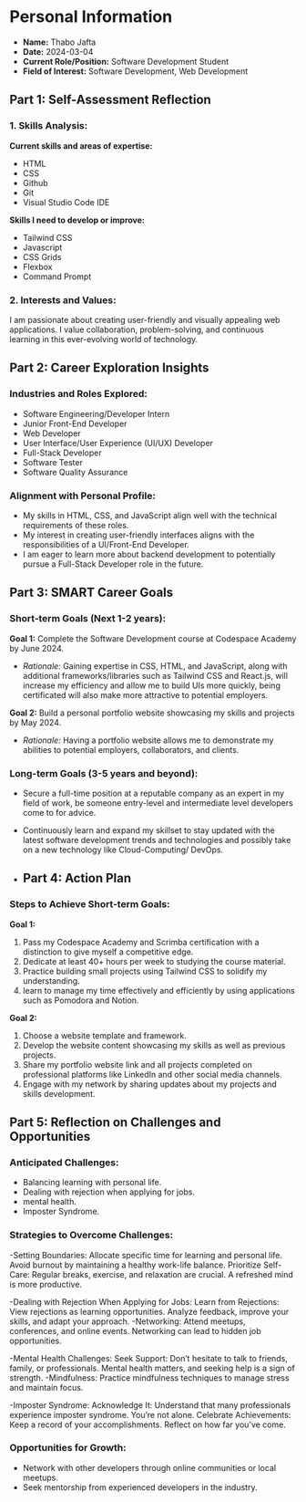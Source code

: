 # Personal Information

- **Name:** Thabo Jafta
- **Date:** 2024-03-04
- **Current Role/Position:** Software Development Student
- **Field of Interest:** Software Development, Web Development

## Part 1: Self-Assessment Reflection

### 1. Skills Analysis:

**Current skills and areas of expertise:**
- HTML
- CSS
- Github
- Git
- Visual Studio Code IDE

**Skills I need to develop or improve:**
- Tailwind CSS
- Javascript
- CSS Grids
- Flexbox
- Command Prompt

### 2. Interests and Values:

I am passionate about creating user-friendly and visually appealing web applications. I value collaboration, problem-solving, and continuous learning in this ever-evolving world of technology.

## Part 2: Career Exploration Insights

### Industries and Roles Explored:

- Software Engineering/Developer Intern
- Junior Front-End Developer
- Web Developer
- User Interface/User Experience (UI/UX) Developer
- Full-Stack Developer
- Software Tester
- Software Quality Assurance

### Alignment with Personal Profile:

- My skills in HTML, CSS, and JavaScript align well with the technical requirements of these roles.
- My interest in creating user-friendly interfaces aligns with the responsibilities of a UI/Front-End Developer.
- I am eager to learn more about backend development to potentially pursue a Full-Stack Developer role in the future.

## Part 3: SMART Career Goals

### Short-term Goals (Next 1-2 years):

**Goal 1:** Complete the Software Development course at Codespace Academy by June 2024.
- *Rationale:* Gaining expertise in CSS, HTML, and JavaScript, along with additional frameworks/libraries such as Tailwind CSS and React.js, will increase my efficiency and allow me to build UIs more quickly, being certificated will also make more attractive to potential employers.

**Goal 2:** Build a personal portfolio website showcasing my skills and projects by May 2024.
- *Rationale:* Having a portfolio website allows me to demonstrate my abilities to potential employers, collaborators, and clients.

### Long-term Goals (3-5 years and beyond):

- Secure a full-time position at a reputable company as an expert in my field of work, be someone entry-level and intermediate level developers come to for advice.
- Continuously learn and expand my skillset to stay updated with the latest software development trends and technologies and possibly take on a new technology like Cloud-Computing/ DevOps.

- ## Part 4: Action Plan

### Steps to Achieve Short-term Goals:

**Goal 1:**
1. Pass my Codespace Academy and Scrimba certification with a distinction to give myself a competitive edge.
2. Dedicate at least 40+ hours per week to studying the course material.
3. Practice building small projects using Tailwind CSS to solidify my understanding.
4. learn to manage my time effectively and efficiently by using applications such as Pomodora and Notion.

**Goal 2:**
1. Choose a website template and framework.
2. Develop the website content showcasing my skills as well as previous projects.
3. Share my portfolio website link and all projects completed on professional platforms like LinkedIn and other social media channels.
4. Engage with my network by sharing updates about my projects and skills development.

## Part 5: Reflection on Challenges and Opportunities

### Anticipated Challenges:


- Balancing learning with personal life.
- Dealing with rejection when applying for jobs.
- mental health.
- Imposter Syndrome.

### Strategies to Overcome Challenges:

-Setting Boundaries: Allocate specific time for learning and personal life. Avoid burnout by maintaining a healthy work-life balance.
Prioritize Self-Care: Regular breaks, exercise, and relaxation are crucial. A refreshed mind is more productive.

-Dealing with Rejection When Applying for Jobs:
Learn from Rejections: View rejections as learning opportunities. Analyze feedback, improve your skills, and adapt your approach.
-Networking: Attend meetups, conferences, and online events. Networking can lead to hidden job opportunities.

-Mental Health Challenges:
Seek Support: Don’t hesitate to talk to friends, family, or professionals. Mental health matters, and seeking help is a sign of strength.
-Mindfulness: Practice mindfulness techniques to manage stress and maintain focus.

-Imposter Syndrome:
Acknowledge It: Understand that many professionals experience imposter syndrome. You’re not alone.
Celebrate Achievements: Keep a record of your accomplishments. Reflect on how far you’ve come.

### Opportunities for Growth:

- Network with other developers through online communities or local meetups.
- Seek mentorship from experienced developers in the industry.

